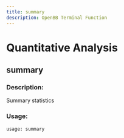 ```yaml
---
title: summary
description: OpenBB Terminal Function
---
```


# Quantitative Analysis

## summary

### Description: 

Summary statistics

### Usage: 
```python
usage: summary
```



